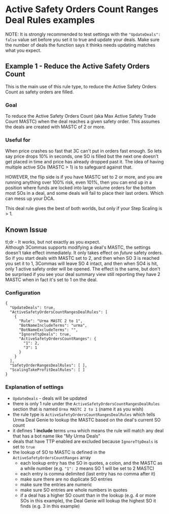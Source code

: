 # Active Safety Orders Count Ranges Deal Rules examples
NOTE: It is strongly recommended to test settings with the `"UpdateDeals": false` value set before you set it to true and update your deals. Make sure the number of deals the function says it thinks needs updating matches what you expect.

## Example 1 - Reduce the Active Safety Orders Count
This is the main use of this rule type, to reduce the Active Safety Orders Count as safety orders are filled.

### Goal
To reduce the Active Safety Orders Count (aka Max Active Safety Trade Count MASTC) when the deal reaches a given safety order. This assumes the deals are created with MASTC of 2 or more.
### Useful for
When price crashes so fast that 3C can't put in orders fast enough. So lets say price drops 10% in seconds, one SO is filled but the next one doesn't get placed in time and price has already dropped past it. The idea of having multiple active SOs (MASTC > 1) is to safeguard against that.

HOWEVER, the flip side is if you have MASTC set to 2 or more, and you are running anything over 100% risk, even 101%, then you can end up in a position where funds are locked into large volume orders for the bottom most SOs in a deal, and some deals will fail to place their last orders. Which can mess up your DCA.

This deal rule gives the best of both worlds, but only if your Step Scaling is > 1.

## Known Issue
tl;dr - It works, but not exactly as you expect.</br>
Although 3Commas supports modifying a deal's MASTC, the settings doesn't take effect immediately. It only takes effect on _future_ safety orders. So if you start deals with MASTC set to 2, and then when SO 3 is reached you set it to 1, 3Commas will leave SO 4 intact, and then when SO4 is hit, only 1 active safety order will be opened. The effect is the same, but don't be surprised if you see your deal summary view still reporting they have 2 MASTC when in fact it's set to 1 on the deal.
### Configuration
```
{
  "UpdateDeals": true,
  "ActiveSafetyOrdersCountRangesDealRules": [
    {
      "Rule": "Urma MASTC 2 to 1",
      "BotNameIncludeTerms": "urma",
      "BotNameExcludeTerms": "",
      "IgnoreTtpDeals": true,
      "ActiveSafetyOrdersCountRanges": {
        "1": 2,
        "3": 1
      }
    }
  ],
  "SafetyOrderRangesDealRules": [ ],
  "ScalingTakeProfitDealRules": [ ]
}
```

### Explanation of settings
- `UpdateDeals` - deals will be updated
- there is only 1 rule under the `ActiveSafetyOrdersCountRangesDealRules` section that is named `Urma MASTC 2 to 1` (name it as you wish)
- the rule type is `ActiveSafetyOrdersCountRangesDealRules` which tells Urma Deal Genie to lookup the MASTC based on the deal's current SO count
- it defines 1 **include** terms `urma` which means the rule will match any deal that has a bot name like "My Urma Deals"
- deals that have TTP enabled are excluded because `IgnoreTtpDeals` is set to `true`
- the lookup of SO to MASTC is defined in the `ActiveSafetyOrdersCountRanges` array
  - each lookup entry has the SO in quotes, a colon, and the MASTC as a while number (e.g. `"1": 2` means SO 1 will be set to 2 MASTC)
  - each entry is comma delimited (last entry has no comma after it)
  - make sure there are no duplicate SO entries
  - make sure the entries are numeric
  - make sure SO entries are whole numbers in quotes
  - if a deal has a higher SO count than in the lookup (e.g. 4 or more SOs in this example), the Deal Genie will lookup the highest SO it finds (e.g. 3 in this example) 
